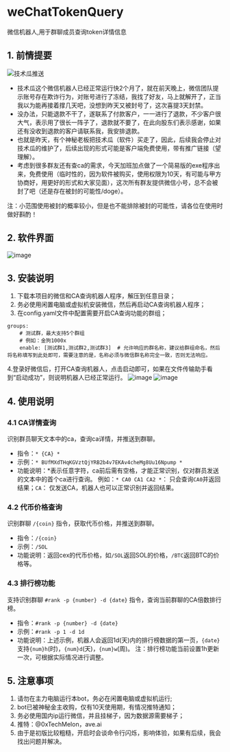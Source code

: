 # weChatTokenQuery
微信机器人,用于群聊成员查询token详情信息

## 1. 前情提要
![技术瓜推送](https://github.com/user-attachments/assets/cd451a26-c3c4-4bea-8309-93ea7843d410)

- 技术瓜这个微信机器人已经正常运行快2个月了，就在前天晚上，微信团队提示账号存在欺诈行为，对账号进行了冻结，我找了好友，马上就解开了，正当我以为能再接着撑几天吧，没想到昨天又被封号了，这次喜提3天封禁。
- 没办法，只能退款不干了，遂联系了付款客户，一一进行了退款，不少客户很大气，表示用了很长一阵子了，退款就不要了，在此向股东们表示感谢，如果还有没收到退款的客户请联系我，我安排退款。
- 也就是昨天，有个神秘老板把技术瓜（软件）买走了，因此，后续我会停止对技术瓜的维护了，后续出现的形式可能是客户端免费使用，带有推广链接（望理解）。
- 考虑到很多群友还有查ca的需求，今天加班加点做了一个简易版的exe程序出来，免费使用（临时性的，因为软件被购买，使用权限为10天，有可能与甲方协商好，用更好的形式和大家见面），这次所有群友提供微信小号，总不会被封了吧（还是存在被封的可能性/doge）。

注：小范围使用被封的概率较小，但是也不能排除被封的可能性，请各位在使用时做好斟酌！

## 2. 软件界面
![image](https://github.com/user-attachments/assets/194bd2ed-bbeb-42b8-a279-0850bcd26475)

## 3. 安装说明
1. 下载本项目的微信和CA查询机器人程序，解压到任意目录；
2. 务必使用闲置电脑或虚拟机安装微信，然后再启动CA查询机器人程序；
3. 在config.yaml文件中配置需要开启CA查询功能的群组；
```
groups:
    # 测试群，最大支持5个群组
    # 例如：金狗1000x
    enable: [测试群1,测试群2,测试群3]  # 允许响应的群名称，建议给群组命名，然后将名称填写到此处即可，需要注意的是，名称必须与微信群名称完全一致，否则无法响应。
```
4.登录好微信后，打开CA查询机器人，点击启动即可，如果在文件传输助手看到“启动成功”，则说明机器人已经正常运行。
![image](https://github.com/user-attachments/assets/5119816d-fd2a-4868-9130-2d8aa19ff157)
![image](https://github.com/user-attachments/assets/ef09b722-1e45-4512-aedf-f483755a3d84)

## 4. 使用说明

### 4.1 CA详情查询

识别群员聊天文本中的ca，查询ca详情，并推送到群聊。

- 指令：`* {CA} *`
- 示例：`* BUfMXdTHqKGVztQjYRB2b4v7EKAv4cheMg8Uu16Npump *`
- 功能说明：*表示任意字符，ca前后需有空格，才能正常识别，仅对群员发送的文本中的首个ca进行查询。
    例如：`* CA0 CA1 CA2 *`： 只会查询`CA0`并返回结果；`CA`： 仅发送CA，机器人也可以正常识别并返回结果。

### 4.2 代币价格查询

识别群聊 `/{coin}` 指令，获取代币价格，并推送到群聊。

- 指令：`/{coin}`
- 示例：`/SOL`
- 功能说明：返回cex的代币价格，如`/SOL`返回SOL的价格，`/BTC`返回BTC的价格等。

### 4.3 排行榜功能

支持识别群聊 `#rank -p {number} -d {date}` 指令，查询当前群聊的CA倍数排行榜。

- 指令：`#rank -p {number} -d {date}`
- 示例：`#rank -p 1 -d 1d`
- 功能说明：上述示例，机器人会返回1d(天)内的排行榜数据的第一页，`{date}`支持`{num}h`(时)，`{num}d`(天)，`{num}w`(周)。
注：排行榜功能当前设置1h更新一次，可根据实际情况进行调整。

## 5. 注意事项
1. 请勿在主力电脑运行本bot，务必在闲置电脑或虚拟机运行;
2. bot已被神秘金主收购，仅有10天使用期，有情况推特通知；
3. 务必使用国内ip运行微信，并且挂梯子，因为数据源需要梯子；
4. 推特：@0xTechMelon，ave.ai
5. 由于是初版比较粗糙，开启时会谈命令行闪烁，影响体验，如果有后续，我会找出问题并解决。


